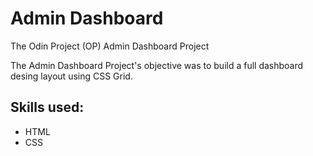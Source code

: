 # Admin Dashboard
The Odin Project (OP) Admin Dashboard Project

The Admin Dashboard Project's objective was to build a full dashboard desing layout using CSS Grid.  

## Skills used:

- HTML
- CSS